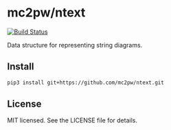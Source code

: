 # mc2pw/ntext

[![Build Status](https://img.shields.io/travis/mc2pw/ntext/master.svg?sanitize=true)](https://travis-ci.org/mc2pw/ntext)

Data structure for representing string diagrams.

## Install

```sh
pip3 install git+https://github.com/mc2pw/ntext.git
```

## License

MIT licensed. See the LICENSE file for details.
